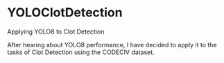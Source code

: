# YOLOClotDetection
Applying YOLO8 to Clot Detection

After hearing about YOLO8 performance, I have decided to apply it to the tasks of Clot Detection using the CODECIV dataset.
